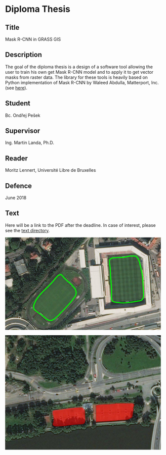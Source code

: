 # Diploma Thesis

## Title

Mask R-CNN in GRASS GIS

## Description

The goal of the diploma thesis is a design of a software tool allowing the user
to train his own get Mask R-CNN model and to apply it to get vector masks from
raster data. The library for these tools is heavily based on Python
implementation of Mask R-CNN by Waleed Abdulla, Matterport, Inc. (see
[here](https://github.com/matterport/Mask_RCNN)).

## Student

Bc. Ondřej Pešek

## Supervisor

Ing. Martin Landa, Ph.D.

## Reader

Moritz Lennert, Université Libre de Bruxelles

## Defence

June 2018

## Text

Here will be a link to the PDF after the deadline. In case of interest, please
see the [text directory](text).

![Football fields detection](text/pictures/out1.png)

![Tennis fields detection](text/pictures/out2.png)
